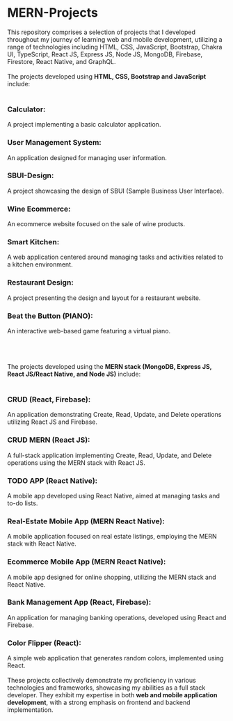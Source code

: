 ﻿# MERN-Projects
 This repository comprises a selection of projects that I developed throughout my journey of learning web and mobile development, utilizing a range of technologies including HTML, CSS, JavaScript, Bootstrap, Chakra UI, TypeScript, React JS, Express JS, Node JS, MongoDB, Firebase, Firestore, React Native, and GraphQL.
<br/> <br/>
The projects developed using **HTML, CSS, Bootstrap and JavaScript** include:
<br/><br/>
### **Calculator:** 
A project implementing a basic calculator application. <br/>
### **User Management System:**
An application designed for managing user information. <br/>
### **SBUI-Design:** 
A project showcasing the design of SBUI (Sample Business User Interface). <br/>
### **Wine Ecommerce:**
An ecommerce website focused on the sale of wine products.<br/>
### **Smart Kitchen:** 
A web application centered around managing tasks and activities related to a kitchen environment.<br/>
### **Restaurant Design:** 
A project presenting the design and layout for a restaurant website.<br/>
###  **Beat the Button (PIANO):**
An interactive web-based game featuring a virtual piano.<br/><br/><br/><br/>

The projects developed using the **MERN stack (MongoDB, Express JS, React JS/React Native, and Node JS)** include:<br/><br/>

### **CRUD (React, Firebase):**
 An application demonstrating Create, Read, Update, and Delete operations utilizing React JS and Firebase.<br/>
### **CRUD MERN (React JS):**
A full-stack application implementing Create, Read, Update, and Delete operations using the MERN stack with React JS.<br/>
### **TODO APP (React Native):**
A mobile app developed using React Native, aimed at managing tasks and to-do lists.<br/>
### **Real-Estate Mobile App (MERN React Native):**
A mobile application focused on real estate listings, employing the MERN stack with React Native.<br/>
### **Ecommerce Mobile App (MERN React Native):**
A mobile app designed for online shopping, utilizing the MERN stack and React Native.<br/>
### **Bank Management App (React, Firebase):**
An application for managing banking operations, developed using React and Firebase.<br/>
### **Color Flipper (React):**
A simple web application that generates random colors, implemented using React.<br/><br/>
These projects collectively demonstrate my proficiency in various technologies and frameworks, showcasing my abilities as a full stack developer. They exhibit my expertise in both **web and mobile application development**, with a strong emphasis on frontend and backend implementation.
